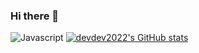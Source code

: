 ### Hi there 👋

<!--
**devdev2022/devdev2022** is a ✨ _special_ ✨ repository because its `README.md` (this file) appears on your GitHub profile.

Here are some ideas to get you started:

- 🔭 I’m currently working on ...
- 🌱 I’m currently learning ...
- 👯 I’m looking to collaborate on ...
- 🤔 I’m looking for help with ...
- 💬 Ask me about ...
- 📫 How to reach me: ...
- 😄 Pronouns: ...
- ⚡ Fun fact: ...
-->
![Javascript](https://img.shields.io/badge/Javascript-F7DF1E.svg?&style=for-the-badge&logo=Javascript&logoColor=F7DF1E)
[![devdev2022's GitHub stats](https://github-readme-stats.vercel.app/api?username=devdev2022)](https://github.com/devdev2022/github-readme-stats)
